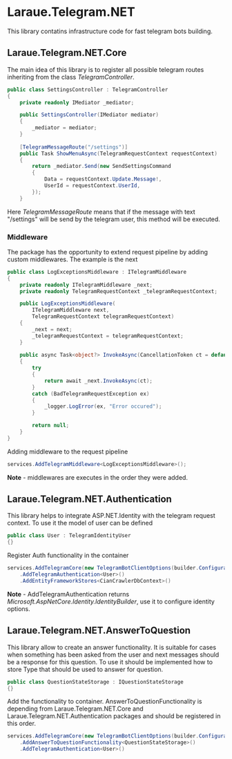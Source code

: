 # Laraue.Telegram.NET

This library contatins infrastructure code for fast telegram bots building.

## Laraue.Telegram.NET.Core

The main idea of this library is to register all possible telegram routes inheriting from the class _TelegramController_.
```csharp
public class SettingsController : TelegramController
{
    private readonly IMediator _mediator;

    public SettingsController(IMediator mediator)
    {
        _mediator = mediator;
    }
    
    [TelegramMessageRoute("/settings")]
    public Task ShowMenuAsync(TelegramRequestContext requestContext)
    {
        return _mediator.Send(new SendSettingsCommand
        {
            Data = requestContext.Update.Message!,
            UserId = requestContext.UserId,
        });
    }
```
Here _TelegramMessageRoute_ means that if the message with text "/settings" will be send by the telegram user, this method will be executed.

### Middleware
The package has the opportunity to extend request pipeline by adding custom middlewares. The example is the next
```csharp
public class LogExceptionsMiddleware : ITelegramMiddleware
{
    private readonly ITelegramMiddleware _next;
    private readonly TelegramRequestContext _telegramRequestContext;

    public LogExceptionsMiddleware(
        ITelegramMiddleware next,
        TelegramRequestContext telegramRequestContext)
    {
        _next = next;
        _telegramRequestContext = telegramRequestContext;
    }
    
    public async Task<object?> InvokeAsync(CancellationToken ct = default)
    {
        try
        {
            return await _next.InvokeAsync(ct);
        }
        catch (BadTelegramRequestException ex)
        {
            _logger.LogError(ex, "Error occured");
        }

        return null;
    }
}
```
Adding middleware to the request pipeline
```csharp
services.AddTelegramMiddleware<LogExceptionsMiddleware>();
```
**Note** - middlewares are executes in the order they were added.

## Laraue.Telegram.NET.Authentication

This library helps to integrate ASP.NET.Identity with the telegram request context.
To use it the model of user can be defined
```csharp
public class User : TelegramIdentityUser
{}
```
Register Auth functionality in the container
```csharp
services.AddTelegramCore(new TelegramBotClientOptions(builder.Configuration["Telegram:Token"]!))
    .AddTelegramAuthentication<User>()
    .AddEntityFrameworkStores<CianCrawlerDbContext>()
```
**Note** - AddTelegramAuthentication returns _Microsoft.AspNetCore.Identity.IdentityBuilder_, use it to configure identity options.

## Laraue.Telegram.NET.AnswerToQuestion

This library allow to create an answer functionality. It is suitable for cases when something has been asked from the user and 
next messages should be a response for this question. To use it should be implemented how to store Type that should be used to answer
for question. 
```csharp
public class QuestionStateStorage : IQuestionStateStorage
{}
```
Add the functionality to container. AnswerToQuestionFunctionality is depending from Laraue.Telegram.NET.Core and Laraue.Telegram.NET.Authentication packages
and should be registered in this order.
```csharp
services.AddTelegramCore(new TelegramBotClientOptions(builder.Configuration["Telegram:Token"]!))
    .AddAnswerToQuestionFunctionality<QuestionStateStorage>()
    .AddTelegramAuthentication<User>()
```
